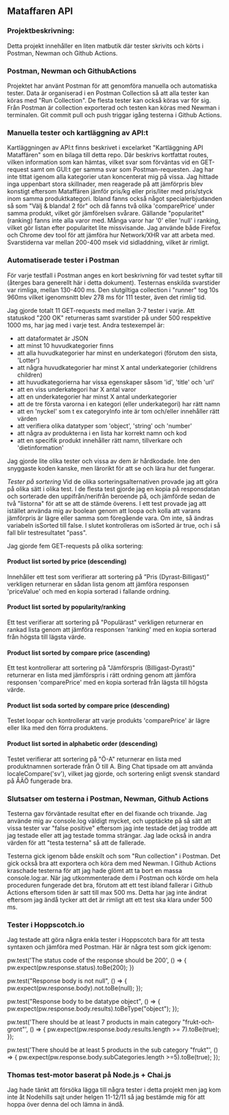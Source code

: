## Mataffaren API

### Projektbeskrivning:
Detta projekt innehåller en liten matbutik där tester skrivits och körts i Postman, Newman och Github Actions.

### Postman, Newman och GithubActions
Projektet har använt Postman för att genomföra manuella och automatiska tester. Data är organiserad i en Postman Collection så att alla tester kan köras med "Run Collection". De flesta tester kan också köras var för sig. Från Postman är collection exporterad och testen kan köras med Newman i terminalen. Git commit pull och push triggar igång testerna i Github Actions.

### Manuella tester och kartläggning av API:t 
Kartläggningen av API:t finns beskrivet i excelarket "Kartläggning API Mataffären" som en bilaga till detta repo. Där beskrivs kortfattat routes, vilken information som kan hämtas, vilket svar som förväntas vid en GET-request samt om GUI:t ger samma svar som Postman-requesten. Jag har inte tittat igenom alla kategorier utan koncenterat mig på vissa. Jag hittade inga uppenbart stora skillnader, men reagerade på att jämförpris blev konstigt eftersom Mataffären jämför pris/kg eller pris/liter med pris/styck inom samma produktkategori. Ibland fanns också något specialerbjudanden så som "Välj & blanda! 2 för" och då fanns två olika 'comparePrice' under samma produkt, vilket gör jämförelsen svårare. Gällande "popularitet" (ranking) fanns inte alla varor med. Många varor har '0' eller 'null' i ranking, vilket gör listan efter popularitet lite missvisande. Jag använde både Firefox och Chrome dev tool för att jämföra hur Network/XHR var att arbeta med. Svarstiderna var mellan 200-400 msek vid sidladdning, vilket är rimligt.

### Automatiserade tester i Postman
För varje testfall i Postman anges en kort beskrivning för vad testet syftar till (återges bara generellt här i detta dokument). Testernas enskilda svarstider var rimliga, mellan 130-400 ms. Den slutgiltiga collection i "runner" tog 10s 960ms vilket igenomsnitt blev 278 ms för 111 tester, även det rimlig tid.

Jag gjorde totalt 11 GET-requests med mellan 3-7 tester i varje. Att statuskod "200 OK" returneras samt svarstider på under 500 respektive 1000 ms, har jag med i varje test. 
Andra testexempel är: 
 - att dataformatet är JSON
 - att minst 10 huvudkategorier finns
 - att alla huvudkategorier har minst en underkategori (förutom den sista, 'Lotter')
 - att några huvudkategorier har minst X antal underkategorier (childrens children)
 - att huvudkategorierna har vissa egenskaper såsom 'id', 'title' och 'url'
 - att en viss underkategori har X antal varor
 - att en underkategorier har minst X antal underkategorier
 - att de tre första varorna i en kategori (eller underkategori) har rätt namn
 - att en 'nyckel' som t ex categoryInfo inte är tom och/eller innehåller rätt värden
 - att verifiera olika datatyper som 'object', 'string' och 'number'
 - att några av produkterna i en lista har korrekt namn och kod
 - att en specifik produkt innehåller rätt namn, tillverkare och 'dietinformation'

 Jag gjorde lite olika tester och vissa av dem är hårdkodade. Inte den snyggaste koden kanske, men lärorikt för att se och lära hur det fungerar. 

*Tester på sortering*
Vid de olika sorteringsalternativen provade jag att göra på olika sätt i olika test. I de flesta test gjorde jag en kopia på responsdatan och sorterade den uppifrån/nerifrån beroende på, och jämförde sedan de två "listorna" för att se att de stämde överens. I ett test provade jag att istället använda mig av boolean genom att loopa och kolla att varans jämförpris är lägre eller samma som föregående vara. Om inte, så ändras variabeln isSorted till false. I slutet kontrolleras om isSorted är true, och i så fall blir testresultatet "pass".

Jag gjorde fem GET-requests på olika sortering:

#### Product list sorted by price (descending)
Innehåller ett test som verifierar att sortering på ”Pris (Dyrast-Billigast)” verkligen returnerar en sådan lista genom att jämföra responsen 'priceValue' och med en kopia sorterad i fallande ordning.

#### Product list sorted by popularity/ranking
Ett test verifierar att sortering på "Populärast" verkligen returnerar en rankad lista genom att jämföra responsen 'ranking' med en kopia sorterad från högsta till lägsta värde.

#### Product list sorted by compare price (ascending)
Ett test kontrollerar att sortering på "Jämförspris (Billigast-Dyrast)" returnerar en lista med jämförspris i rätt ordning genom att jämföra responsen 'comparePrice' med en kopia sorterad från lägsta till högsta värde.

#### Product list soda sorted by compare price (descending)
Testet loopar och kontrollerar att varje produkts 'comparePrice' är lägre eller lika med den förra produktens.

#### Product list sorted in alphabetic order (descending)
Testet verifierar att sortering på "Ö-A" returnerar en lista med produktnamnen sorterade från Ö till A. Bing Chat tipsade om att använda localeCompare('sv'), vilket jag gjorde, och sortering enligt svensk standard på ÅÄÖ fungerade bra.

### Slutsatser om testerna i Postman, Newman, Github Actions

Testerna gav förväntade resultat efter en del fixande och trixande. Jag använde mig av console.log väldigt mycket, och upptäckte på så sätt att vissa tester var "false positive" eftersom jag inte testade det jag trodde att jag testade eller att jag testade tomma strängar. Jag lade också in andra värden för att "testa testerna" så att de fallerade. 

Testerna gick igenom både enskilt och som "Run collection" i Postman. Det gick också bra att exportera och köra dem med Newman. I Github Actions kraschade testerna för att jag hade glömt att ta bort en massa console.log:ar. När jag utkommenterade dem i Postman och körde om hela proceduren fungerade det bra, förutom att ett test ibland fallerar i Github Actions eftersom tiden är satt till max 500 ms. Detta har jag inte ändrat eftersom jag ändå tycker att det är rimligt att ett test ska klara under 500 ms.


### Tester i Hoppscotch.io 
Jag testade att göra några enkla tester i Hoppscotch bara för att testa syntaxen och jämföra med Postman. Här är några test som gick igenom:

pw.test('The status code of the response should be 200', () => {
    pw.expect(pw.response.status).toBe(200);
})

pw.test("Response body is not null", () => {
  pw.expect(pw.response.body).not.toBe(null);
});

pw.test("Response body to be datatype object", () => {
  pw.expect(pw.response.body.results).toBeType("object");
});

pw.test('There should be at least 7 products in main category "frukt-och-gront"', () => {
    pw.expect(pw.response.body.results.length >= 7).toBe(true);
});

pw.test('There should be at least 5 products in the sub category "frukt"', () => 
{ pw.expect(pw.response.body.subCategories.length >=5).toBe(true); });

### Thomas test-motor baserat på Node.js + Chai.js
Jag hade tänkt att försöka lägga till några tester i detta projekt men jag kom inte åt Nodehills sajt under helgen 11-12/11 så jag bestämde mig för att hoppa över denna del och lämna in ändå.
